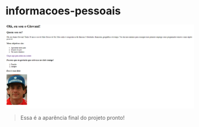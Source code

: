 # informacoes-pessoais

<img src="./assets/projeto-pronto.png" alt="projeto-pronto">

> Essa é a aparência final do projeto pronto!
